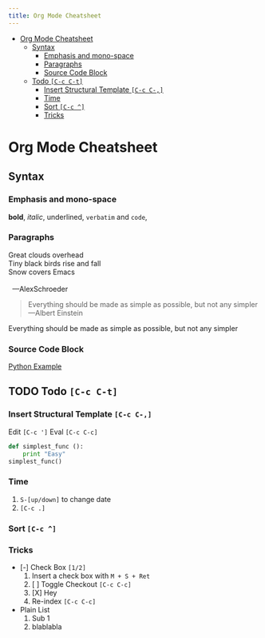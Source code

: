 ```yaml
---
title: Org Mode Cheatsheet
---
```


- [Org Mode Cheatsheet](#sec-1)
  - [Syntax](#sec-1-1)
    - [Emphasis and mono-space](#sec-1-1-1)
    - [Paragraphs](#sec-1-1-2)
    - [Source Code Block](#sec-1-1-3)
  - [Todo `[C-c C-t]`](#sec-1-2)
    - [Insert Structural Template `[C-c C-,]`](#sec-1-2-1)
    - [Time](#sec-1-2-2)
    - [Sort `[C-c ^]`](#sec-1-2-3)
    - [Tricks](#sec-1-2-4)


# Org Mode Cheatsheet<a id="sec-1"></a>

## Syntax<a id="sec-1-1"></a>

### Emphasis and mono-space<a id="sec-1-1-1"></a>

**bold**, *italic*, <span class="underline">underlined</span>, `verbatim` and `code`,

### Paragraphs<a id="sec-1-1-2"></a>

<p class="verse">
Great clouds overhead<br />
Tiny black birds rise and fall<br />
Snow covers Emacs<br />
<br />
&#xa0;&#xa0;&#x2014;AlexSchroeder<br />
</p>

> Everything should be made as simple as possible, but not any simpler &#x2014;Albert Einstein

<div class="org-center">
Everything should be made as simple as possible, but not any simpler
</div>

### Source Code Block<a id="sec-1-1-3"></a>

[Python Example](./python-example)

## TODO Todo `[C-c C-t]`<a id="sec-1-2"></a>

### Insert Structural Template `[C-c C-,]`<a id="sec-1-2-1"></a>

Edit `[C-c ']` Eval `[C-c C-c]`

```python
def simplest_func ():
    print "Easy"
simplest_func()
```

### Time<a id="sec-1-2-2"></a>

1.  `S-[up/down]` to change date
2.  `[C-c .]`

### Sort `[C-c ^]`<a id="sec-1-2-3"></a>

### Tricks<a id="sec-1-2-4"></a>

-   [-] Check Box <code>[1/2]</code>
    1.  Insert a check box with `M + S + Ret`
    2.  [ ] Toggle Checkout `[C-c C-c]`
    3.  [X] Hey
    4.  Re-index `[C-c C-c]`
-   Plain List
    1.  Sub 1
    2.  blablabla
